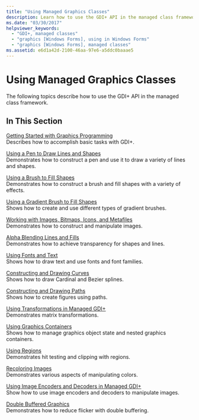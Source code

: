 ```yaml
---
title: "Using Managed Graphics Classes"
description: Learn how to use the GDI+ API in the managed class framework for Windows Forms using a selection of topics and tutorials.
ms.date: "03/30/2017"
helpviewer_keywords: 
  - "GDI+, managed classes"
  - "graphics [Windows Forms], using in Windows Forms"
  - "graphics [Windows Forms], managed classes"
ms.assetid: e6d1a42d-2100-46aa-97e6-a5ddc0baaae5
---
```

# Using Managed Graphics Classes

The following topics describe how to use the GDI+ API in the managed class framework.  
  
## In This Section  

 [Getting Started with Graphics Programming](getting-started-with-graphics-programming.md)  
 Describes how to accomplish basic tasks with GDI+.  
  
 [Using a Pen to Draw Lines and Shapes](using-a-pen-to-draw-lines-and-shapes.md)  
 Demonstrates how to construct a pen and use it to draw a variety of lines and shapes.  
  
 [Using a Brush to Fill Shapes](using-a-brush-to-fill-shapes.md)  
 Demonstrates how to construct a brush and fill shapes with a variety of effects.  
  
 [Using a Gradient Brush to Fill Shapes](using-a-gradient-brush-to-fill-shapes.md)  
 Shows how to create and use different types of gradient brushes.  
  
 [Working with Images, Bitmaps, Icons, and Metafiles](working-with-images-bitmaps-icons-and-metafiles.md)  
 Demonstrates how to construct and manipulate images.  
  
 [Alpha Blending Lines and Fills](alpha-blending-lines-and-fills.md)  
 Demonstrates how to achieve transparency for shapes and lines.  
  
 [Using Fonts and Text](using-fonts-and-text.md)  
 Shows how to draw text and use fonts and font families.  
  
 [Constructing and Drawing Curves](constructing-and-drawing-curves.md)  
 Shows how to draw Cardinal and Bezier splines.  
  
 [Constructing and Drawing Paths](constructing-and-drawing-paths.md)  
 Shows how to create figures using paths.  
  
 [Using Transformations in Managed GDI+](using-transformations-in-managed-gdi.md)  
 Demonstrates matrix transformations.  
  
 [Using Graphics Containers](using-graphics-containers.md)  
 Shows how to manage graphics object state and nested graphics containers.  
  
 [Using Regions](using-regions.md)  
 Demonstrates hit testing and clipping with regions.  
  
 [Recoloring Images](recoloring-images.md)  
 Demonstrates various aspects of manipulating colors.  
  
 [Using Image Encoders and Decoders in Managed GDI+](using-image-encoders-and-decoders-in-managed-gdi.md)  
 Show how to use image encoders and decoders to manipulate images.  
  
 [Double Buffered Graphics](double-buffered-graphics.md)  
 Demonstrates how to reduce flicker with double buffering.

